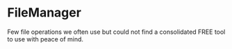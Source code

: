 # FileManager
Few file operations we often use but could not find a consolidated FREE tool to use with peace  of mind.
